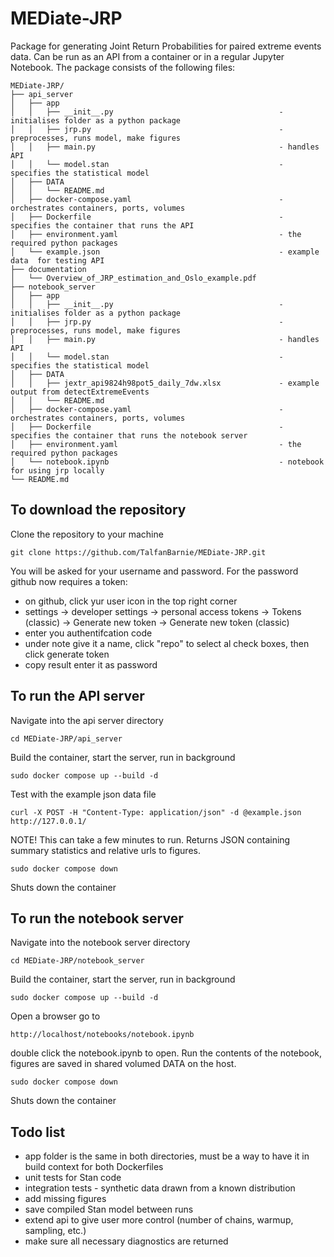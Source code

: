 # MEDiate-JRP
Package for generating Joint Return Probabilities for paired extreme events data. Can be run as an API from a container or in a regular Jupyter Notebook. The package consists of the following files:


    MEDiate-JRP/
    ├── api_server
    │   ├── app
    │   │   ├── __init__.py                                     - initialises folder as a python package
    │   │   ├── jrp.py                                          - preprocesses, runs model, make figures
    │   │   ├── main.py                                         - handles API
    │   │   └── model.stan                                      - specifies the statistical model
    │   ├── DATA
    │   │   └── README.md
    │   ├── docker-compose.yaml                                 - orchestrates containers, ports, volumes
    │   ├── Dockerfile                                          - specifies the container that runs the API
    │   ├── environment.yaml                                    - the required python packages
    │   └── example.json                                        - example data  for testing API
    ├── documentation
    │   └── Overview_of_JRP_estimation_and_Oslo_example.pdf
    ├── notebook_server
    │   ├── app
    │   │   ├── __init__.py                                     - initialises folder as a python package
    │   │   ├── jrp.py                                          - preprocesses, runs model, make figures
    │   │   ├── main.py                                         - handles API
    │   │   └── model.stan                                      - specifies the statistical model
    │   ├── DATA
    │   │   ├── jextr_api9824h98pot5_daily_7dw.xlsx             - example output from detectExtremeEvents
    │   │   └── README.md
    │   ├── docker-compose.yaml                                 - orchestrates containers, ports, volumes
    │   ├── Dockerfile                                          - specifies the container that runs the notebook server
    │   ├── environment.yaml                                    - the required python packages
    │   └── notebook.ipynb                                      - notebook for using jrp locally
    └── README.md


## To download the repository
Clone the repository to your machine

	git clone https://github.com/TalfanBarnie/MEDiate-JRP.git

You will be asked for your username and password. For the password github now requires a token:
- on github, click yur user icon in the top right corner
- settings -> developer settings -> personal access tokens -> Tokens (classic) -> Generate new token -> Generate new token (classic) 
- enter you authentifcation code
- under note give it a name, click "repo" to select al check boxes, then click generate token
- copy result enter it as password


## To run the API server
Navigate into the api server directory

	cd MEDiate-JRP/api_server

Build the container, start the server, run in background

    sudo docker compose up --build -d
    
Test with the example json data file

	curl -X POST -H "Content-Type: application/json" -d @example.json http://127.0.0.1/
    
NOTE! This can take a few minutes to run. Returns JSON containing summary statistics and relative urls to figures.

	sudo docker compose down
    
Shuts down the container

## To run the notebook server
Navigate into the notebook server directory

	cd MEDiate-JRP/notebook_server

Build the container, start the server, run in background

	sudo docker compose up --build -d

Open a browser go to 

	http://localhost/notebooks/notebook.ipynb

double click the notebook.ipynb to open. Run the contents of the notebook, figures are saved in shared volumed DATA on the host.

	sudo docker compose down
    
Shuts down the container

## Todo list
- app folder is the same in both directories, must be a way to have it in build context for both Dockerfiles 
- unit tests for Stan code
- integration tests - synthetic data drawn from a known distribution
- add missing figures
- save compiled Stan model between runs
- extend api to give user more control (number of chains, warmup, sampling, etc.)
- make sure all necessary diagnostics are returned

